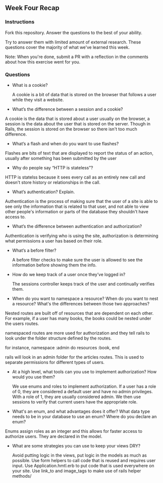 ## Week Four Recap

### Instructions
Fork this repository. Answer the questions to the best of your ability.

Try to answer them with limited amount of external research. These questions cover the majority of what we've learned this week.

Note: When you're done, submit a PR with a reflection in the comments about how this exercise went for you.

### Questions

* What is a cookie?

  A cookie is a bit of data that is stored on the browser that follows a user while they visit a website.

* What’s the difference between a session and a cookie?

A cookie is the data that is stored about a user usually on the browser,  a session is the data about the user that is stored on the server. Though in Rails, the session is stored on the browser so there isn't too much difference.

* What’s a flash and when do you want to use flashes?

Flashes are bits of text that are displayed to report the status of an action, usually after something has been submitted by the user

* Why do people say “HTTP is stateless”?

HTTP is statelss because it sees every call as an entirely new call and doesn't store history or relationships in the call.

* What’s authentication? Explain.

Authentication is the process of making sure that the user of a site is able to see only the information that is related to that user, and not able to view
other people's information or parts of the database they shouldn't have access to.

* What’s the difference between authentication and authorization?

Authentication is verifying who is using the site, authorization is determining what permissions a user has based on their role.


* What’s a before filter?

  A before filter checks to make sure the user is allowed to see the information before showing them the info.


* How do we keep track of a user once they’ve logged in?

   The sessions controller keeps track of the user and continually verifies them.

* When do you want to namespace a resource? When do you want to nest a resource? What's the differences between those two approaches?

Nested routes are built off of resources that are dependent on each other. For example, if a user has many books, the books could be nested under the users routes.

  namespaced routes are more used for authorization and they tell rails to look under the folder structure defined by the routes.

  for instance,
namespace :admin do
  resources :book,
end

rails will look in an admin folder for the articles routes. This is used to separate permissions for different types of users.

* At a high level, what tools can you use to implement authorization? How would you use them?

  We use enums and roles to implement authorization. If a user has a role of 0, they are considered a default user and have no admin privileges.
  With a role of 1, they are usually considered admin. We then use sessions to verify that current users have the appropriate role.

* What's an enum, and what advantages does it offer? What data type needs to be in your database to use an enum? Where do you declare an enum?

Enums assign roles as an integer and this allows for faster access to authorize users. They are declared in the model.

* What are some strategies you can use to keep your views DRY?

  Avoid putting logic in the views, put logic in the models as much as possible. Use form helpers to call code that is reused and requires user input. Use Application.hmtl.erb to put code that is used everywhere on your site. Use link_to and image_tags to make use of rails helper methods/
